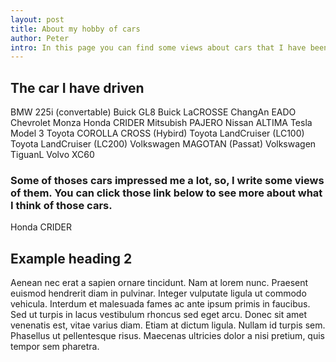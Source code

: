 ```yaml
--- 
layout: post
title: About my hobby of cars
author: Peter
intro: In this page you can find some views about cars that I have been driven
---
```




## The car I have driven

BMW  225i (convertable)
Buick  GL8
Buick  LaCROSSE
ChangAn  EADO 
Chevrolet  Monza
Honda CRIDER
Mitsubish PAJERO
Nissan ALTIMA
Tesla Model 3
Toyota COROLLA CROSS (Hybird)
Toyota LandCruiser (LC100)
Toyota LandCruiser (LC200)
Volkswagen MAGOTAN (Passat)
Volkswagen TiguanL
Volvo XC60

### Some of thoses cars impressed me a lot, so, I write some views of them. You can click those link below to see more about what I think of those cars.
Honda CRIDER


## Example heading 2

Aenean nec erat a sapien ornare tincidunt. Nam at lorem nunc. Praesent euismod hendrerit diam in pulvinar. Integer vulputate ligula ut commodo vehicula. Interdum et malesuada fames ac ante ipsum primis in faucibus. Sed ut turpis in lacus vestibulum rhoncus sed eget arcu. Donec sit amet venenatis est, vitae varius diam. Etiam at dictum ligula. Nullam id turpis sem. Phasellus ut pellentesque risus. Maecenas ultricies dolor a nisi pretium, quis tempor sem pharetra.
